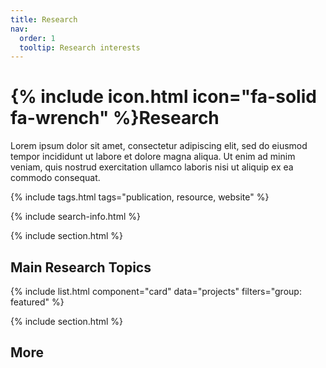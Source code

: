 ```yaml
---
title: Research
nav:
  order: 1
  tooltip: Research interests
---
```


# {% include icon.html icon="fa-solid fa-wrench" %}Research

Lorem ipsum dolor sit amet, consectetur adipiscing elit, sed do eiusmod tempor incididunt ut labore et dolore magna aliqua.
Ut enim ad minim veniam, quis nostrud exercitation ullamco laboris nisi ut aliquip ex ea commodo consequat.

{% include tags.html tags="publication, resource, website" %}

{% include search-info.html %}

{% include section.html %}

## Main Research Topics

{% include list.html component="card" data="projects" filters="group: featured" %}

{% include section.html %}

## More

<!--{% include list.html component="card" data="projects" filters="group: " style="small" %}-->
